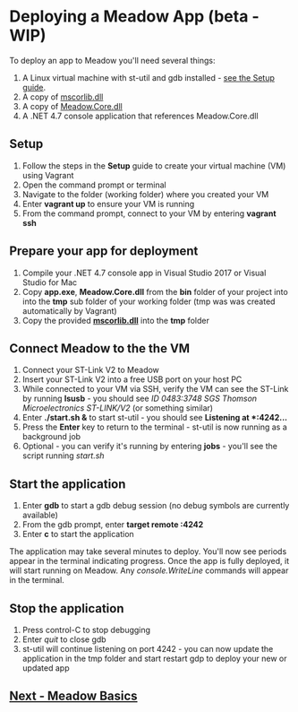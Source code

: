 # Deploying a Meadow App (beta - WIP)

To deploy an app to Meadow you'll need several things:
1. A Linux virtual machine with st-util and gdb installed - [see the Setup guide](../Setup/index.html).
1. A copy of [mscorlib.dll](http://downloads.wildernesslabs.co/Meadow_Beta/binaries/mscorlib.dll)
1. A copy of [Meadow.Core.dll](http://downloads.wildernesslabs.co/Meadow_Beta/binaries/meadow.core.dll)
1. A .NET 4.7 console application that references Meadow.Core.dll

## Setup

1. Follow the steps in the **Setup** guide to create your virtual machine (VM) using Vagrant
1. Open the command prompt or terminal
1. Navigate to the folder (working folder) where you created your VM
1. Enter **vagrant up** to ensure your VM is running 
1. From the command prompt, connect to your VM by entering **vagrant ssh**

## Prepare your app for deployment
1. Compile your .NET 4.7 console app in Visual Studio 2017 or Visual Studio for Mac
1. Copy **app.exe**, **Meadow.Core.dll** from the **bin** folder of your project into into the **tmp** sub folder of your working folder (tmp was was created automatically by Vagrant)
1. Copy the provided **[mscorlib.dll](http://downloads.wildernesslabs.co/Meadow_Beta/binaries/mscorlib.dll)** into the **tmp** folder

## Connect Meadow to the the VM
1. Connect your ST-Link V2 to Meadow
1. Insert your ST-Link V2 into a free USB port on your host PC
1. While connected to your VM via SSH, verify the VM can see the ST-Link by running **lsusb** - you should see *ID 0483:3748 SGS Thomson Microelectronics ST-LINK/V2* (or something similar)
1. Enter **./start.sh &** to start st-util - you should see **Listening at \*:4242...**
1. Press the **Enter** key to return to the terminal - st-util is now running as a background job
1. Optional - you can verify it's running by entering **jobs** - you'll see the script running *start.sh*

## Start the application
1. Enter **gdb** to start a gdb debug session (no debug symbols are currently available)
1. From the gdb prompt, enter **target remote :4242**
1. Enter **c** to start the application 

The application may take several minutes to deploy. You'll now see periods appear in the terminal indicating progress. Once the app is fully deployed, it will start running on Meadow. Any *console.WriteLine* commands will appear in the terminal.

## Stop the application
1. Press control-C to stop debugging
1. Enter *quit* to close gdb
1. st-util will continue listening on port 4242 - you can now update the application in the tmp folder and start restart gdp to deploy your new or updated app

## [Next - Meadow Basics](/guides/Meadow_Basics/index.html)